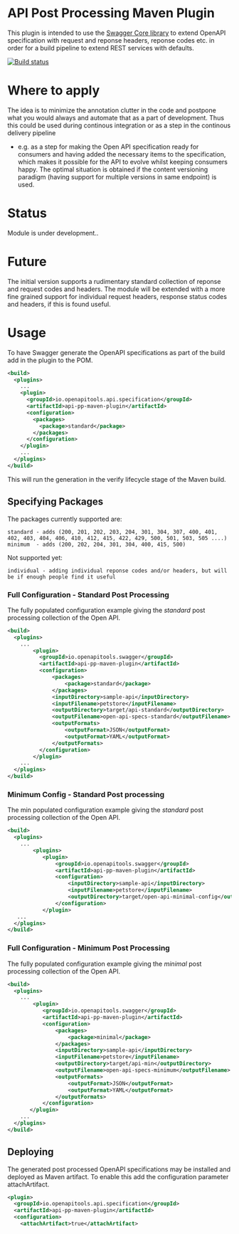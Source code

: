 # API Post Processing Maven Plugin

This plugin is intended to use the [Swagger Core library](https://github.com/swagger-api/swagger-core) to extend
OpenAPI specification with request and reponse headers, reponse codes etc. in order for a build pipeline to extend 
REST services with defaults. 

  [![Build status](https://travis-ci.org/openapi-tools/api-pp-maven-plugin.svg?branch=master)](https://travis-ci.org/openapi-tools/api-pp-maven-plugin)


# Where to apply

The idea is to minimize the annotation clutter in the code and postpone what you would always and automate that as a part of development.
Thus this could be used during continous integration or as a step in the continous delivery pipeline
 - e.g. as a step for making the Open API specification ready for consumers and having added the necessary items to the specification,
which makes it possible for the API to evolve whilst keeping consumers happy. The optimal situation is obtained if the content versioning
paradigm (having support for multiple versions in same endpoint) is used.

# Status

Module is under development..

# Future
The initial version supports a rudimentary standard collection of reponse and request codes and headers.
The module will be extended with a more fine grained support for individual request headers, response status codes and headers, if this is found useful. 

# Usage

To have Swagger generate the OpenAPI specifications as part of the build add in the plugin to the POM.

```xml
<build>
  <plugins>
    ...
    <plugin>
      <groupId>io.openapitools.api.specification</groupId>
      <artifactId>api-pp-maven-plugin</artifactId>
      <configuration>
        <packages>
          <package>standard</package>
        </packages>
      </configuration>
    </plugin>
    ...
  </plugins>
</build>
```

This will run the generation in the verify lifecycle stage of the Maven build.

## Specifying Packages

The packages currently supported are:

    standard - adds (200, 201, 202, 203, 204, 301, 304, 307, 400, 401, 402, 403, 404, 406, 410, 412, 415, 422, 429, 500, 501, 503, 505 ....)
    minimum  - adds (200, 202, 204, 301, 304, 400, 415, 500) 
    
Not supported yet:

    individual - adding individual reponse codes and/or headers, but will be if enough people find it useful


### Full Configuration - Standard Post Processing

The fully populated configuration example giving the _standard_ post processing collection of the Open API. 

```xml
<build>
  <plugins>
    ...
        <plugin>
          <groupId>io.openapitools.swagger</groupId>
          <artifactId>api-pp-maven-plugin</artifactId>
          <configuration>
              <packages>
                  <package>standard</package>
              </packages>
              <inputDirectory>sample-api</inputDirectory>
              <inputFilename>petstore</inputFilename>
              <outputDirectory>target/api-standard</outputDirectory>
              <outputFilename>open-api-specs-standard</outputFilename>
              <outputFormats>
                  <outputFormat>JSON</outputFormat>
                  <outputFormat>YAML</outputFormat>
              </outputFormats>
          </configuration>
        </plugin>
    ...
  </plugins>
</build>
```

### Minimum Config - Standard Post processing

The min populated configuration example giving the _standard_ post processing collection of the Open API. 

```xml
<build>
  <plugins>
    ...
        <plugins>
           <plugin>
               <groupId>io.openapitools.swagger</groupId>
               <artifactId>api-pp-maven-plugin</artifactId>
               <configuration>
                   <inputDirectory>sample-api</inputDirectory>
                   <inputFilename>petstore</inputFilename>
                   <outputDirectory>target/open-api-minimal-config</outputDirectory>
               </configuration>
           </plugin>
   ...
  </plugins>
</build>
```

### Full Configuration - Minimum Post Processing

The fully populated configuration example giving the _minimal_ post processing collection of the Open API. 

```xml
<build>
  <plugins>
    ...
        <plugin>
           <groupId>io.openapitools.swagger</groupId>
           <artifactId>api-pp-maven-plugin</artifactId>
           <configuration>
               <packages>
                   <package>minimal</package>
               </packages>
               <inputDirectory>sample-api</inputDirectory>
               <inputFilename>petstore</inputFilename>
               <outputDirectory>target/api-min</outputDirectory>
               <outputFilename>open-api-specs-minimum</outputFilename>
               <outputFormats>
                   <outputFormat>JSON</outputFormat>
                   <outputFormat>YAML</outputFormat>
               </outputFormats>
           </configuration>
       </plugin>
    ...
  </plugins>
</build>
```

## Deploying

The generated post processed OpenAPI specifications may be installed and deployed as Maven artifact.
 To enable this add the configuration parameter attachArtifact.

```xml
<plugin>
  <groupId>io.openapitools.api.specification</groupId>
  <artifactId>api-pp-maven-plugin</artifactId>
  <configuration>
    <attachArtifact>true</attachArtifact>
```

